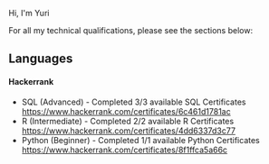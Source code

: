 Hi, I'm Yuri

For all my technical qualifications, please see the sections below:

## Languages
#### Hackerrank
- SQL (Advanced) - Completed 3/3 available SQL Certificates https://www.hackerrank.com/certificates/6c461d1781ac
- R (Intermediate) - Completed 2/2 available R Certificates https://www.hackerrank.com/certificates/4dd6337d3c77
- Python (Beginner) - Completed 1/1 available Python Certificates https://www.hackerrank.com/certificates/8f1ffca5a66c

<!---
yssteinberg/yssteinberg is a ✨ special ✨ repository because its `README.md` (this file) appears on your GitHub profile.
You can click the Preview link to take a look at your changes.
--->
